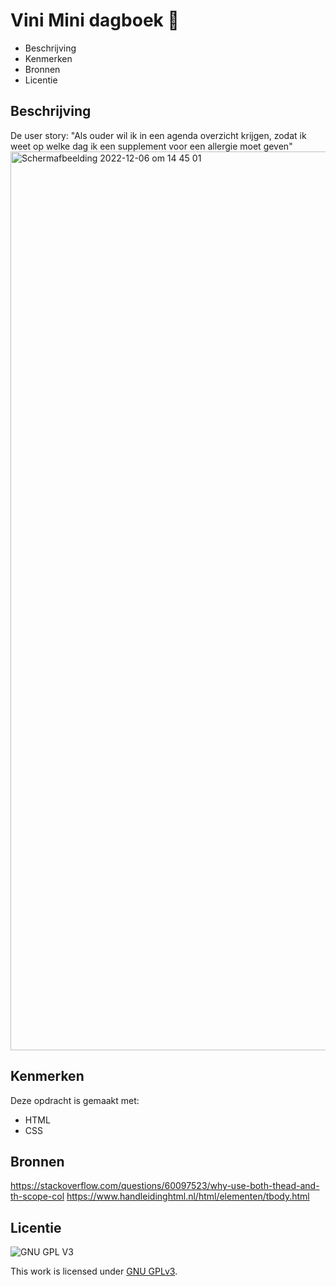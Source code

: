 # Vini Mini dagboek 📖

* Beschrijving
* Kenmerken
* Bronnen
* Licentie

## Beschrijving
De user story:
"Als ouder wil ik in een agenda overzicht krijgen, zodat ik weet op welke dag ik een supplement voor een allergie moet geven"
<br><img width="1438" alt="Schermafbeelding 2022-12-06 om 14 45 01" src="https://user-images.githubusercontent.com/112861144/205928707-4c4b92f8-d058-4fc5-93cd-c1a3cfaf1c86.png">



## Kenmerken
Deze opdracht is gemaakt met:
- HTML
- CSS

## Bronnen
https://stackoverflow.com/questions/60097523/why-use-both-thead-and-th-scope-col
https://www.handleidinghtml.nl/html/elementen/tbody.html

## Licentie

![GNU GPL V3](https://www.gnu.org/graphics/gplv3-127x51.png)

This work is licensed under [GNU GPLv3](./LICENSE).
